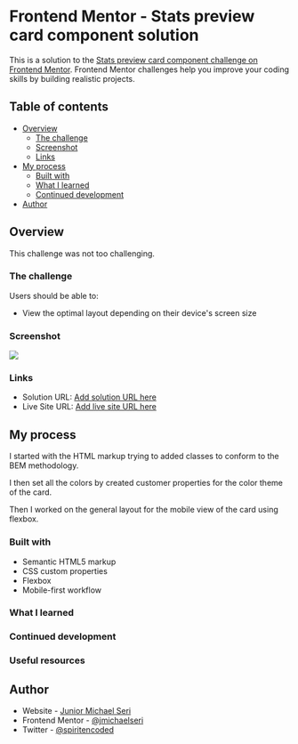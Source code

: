 # Frontend Mentor - Stats preview card component solution

This is a solution to the [Stats preview card component challenge on Frontend Mentor](https://www.frontendmentor.io/challenges/stats-preview-card-component-8JqbgoU62). Frontend Mentor challenges help you improve your coding skills by building realistic projects. 

## Table of contents

- [Overview](#overview)
  - [The challenge](#the-challenge)
  - [Screenshot](#screenshot)
  - [Links](#links)
- [My process](#my-process)
  - [Built with](#built-with)
  - [What I learned](#what-i-learned)
  - [Continued development](#continued-development)
- [Author](#author)


## Overview

This challenge was not too challenging.
### The challenge

Users should be able to:

- View the optimal layout depending on their device's screen size

### Screenshot

![](./screenshot.jpg)


### Links

- Solution URL: [Add solution URL here]()
- Live Site URL: [Add live site URL here]()

## My process

I started with the HTML markup trying to added classes to conform to the BEM methodology.

I then set all the colors by created customer properties for the color theme of the card.

Then I worked on the general layout for the mobile view of the card using flexbox.
### Built with

- Semantic HTML5 markup
- CSS custom properties
- Flexbox
- Mobile-first workflow

### What I learned


### Continued development


### Useful resources


## Author

- Website - [Junior Michael Seri]()
- Frontend Mentor - [@jmichaelseri](https://www.frontendmentor.io/profile/jmichaelseri)
- Twitter - [@spiritencoded](https://twitter.com/spiritencoded)
